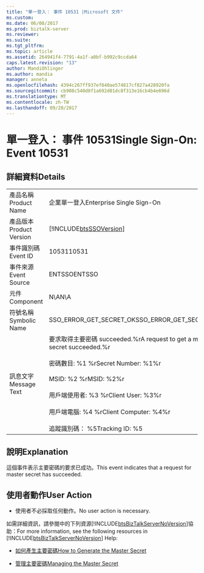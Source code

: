 ```yaml
---
title: "單一登入： 事件 10531 |Microsoft 文件"
ms.custom: 
ms.date: 06/08/2017
ms.prod: biztalk-server
ms.reviewer: 
ms.suite: 
ms.tgt_pltfrm: 
ms.topic: article
ms.assetid: 264941f4-7791-4a1f-a0bf-b992c9ccda64
caps.latest.revision: "13"
author: MandiOhlinger
ms.author: mandia
manager: anneta
ms.openlocfilehash: 4394c267ff937ef840ae574817cf827a428920fa
ms.sourcegitcommit: cb908c540d8f1a692d01dc8f313e16cb4b4e696d
ms.translationtype: MT
ms.contentlocale: zh-TW
ms.lasthandoff: 09/20/2017
---
```

# <a name="single-sign-on-event-10531"></a><span data-ttu-id="3c931-102">單一登入： 事件 10531</span><span class="sxs-lookup"><span data-stu-id="3c931-102">Single Sign-On: Event 10531</span></span>
## <a name="details"></a><span data-ttu-id="3c931-103">詳細資料</span><span class="sxs-lookup"><span data-stu-id="3c931-103">Details</span></span>  
  
|||  
|-|-|  
|<span data-ttu-id="3c931-104">產品名稱</span><span class="sxs-lookup"><span data-stu-id="3c931-104">Product Name</span></span>|<span data-ttu-id="3c931-105">企業單一登入</span><span class="sxs-lookup"><span data-stu-id="3c931-105">Enterprise Single Sign-On</span></span>|  
|<span data-ttu-id="3c931-106">產品版本</span><span class="sxs-lookup"><span data-stu-id="3c931-106">Product Version</span></span>|[!INCLUDE[btsSSOVersion](../includes/btsssoversion-md.md)]|  
|<span data-ttu-id="3c931-107">事件識別碼</span><span class="sxs-lookup"><span data-stu-id="3c931-107">Event ID</span></span>|<span data-ttu-id="3c931-108">10531</span><span class="sxs-lookup"><span data-stu-id="3c931-108">10531</span></span>|  
|<span data-ttu-id="3c931-109">事件來源</span><span class="sxs-lookup"><span data-stu-id="3c931-109">Event Source</span></span>|<span data-ttu-id="3c931-110">ENTSSO</span><span class="sxs-lookup"><span data-stu-id="3c931-110">ENTSSO</span></span>|  
|<span data-ttu-id="3c931-111">元件</span><span class="sxs-lookup"><span data-stu-id="3c931-111">Component</span></span>|<span data-ttu-id="3c931-112">N\A</span><span class="sxs-lookup"><span data-stu-id="3c931-112">N\A</span></span>|  
|<span data-ttu-id="3c931-113">符號名稱</span><span class="sxs-lookup"><span data-stu-id="3c931-113">Symbolic Name</span></span>|<span data-ttu-id="3c931-114">SSO_ERROR_GET_SECRET_OK</span><span class="sxs-lookup"><span data-stu-id="3c931-114">SSO_ERROR_GET_SECRET_OK</span></span>|  
|<span data-ttu-id="3c931-115">訊息文字</span><span class="sxs-lookup"><span data-stu-id="3c931-115">Message Text</span></span>|<span data-ttu-id="3c931-116">要求取得主要密碼 succeeded.%r</span><span class="sxs-lookup"><span data-stu-id="3c931-116">A request to get a master secret succeeded.%r</span></span><br /><br /> <span data-ttu-id="3c931-117">密碼數目: %1 %r</span><span class="sxs-lookup"><span data-stu-id="3c931-117">Secret Number: %1%r</span></span><br /><br /> <span data-ttu-id="3c931-118">MSID: %2 %r</span><span class="sxs-lookup"><span data-stu-id="3c931-118">MSID: %2%r</span></span><br /><br /> <span data-ttu-id="3c931-119">用戶端使用者: %3 %r</span><span class="sxs-lookup"><span data-stu-id="3c931-119">Client User: %3%r</span></span><br /><br /> <span data-ttu-id="3c931-120">用戶端電腦: %4 %r</span><span class="sxs-lookup"><span data-stu-id="3c931-120">Client Computer: %4%r</span></span><br /><br /> <span data-ttu-id="3c931-121">追蹤識別碼： %5</span><span class="sxs-lookup"><span data-stu-id="3c931-121">Tracking ID: %5</span></span>|  
  
## <a name="explanation"></a><span data-ttu-id="3c931-122">說明</span><span class="sxs-lookup"><span data-stu-id="3c931-122">Explanation</span></span>  
 <span data-ttu-id="3c931-123">這個事件表示主要密碼的要求已成功。</span><span class="sxs-lookup"><span data-stu-id="3c931-123">This event indicates that a request for master secret has succeeded.</span></span>  
  
## <a name="user-action"></a><span data-ttu-id="3c931-124">使用者動作</span><span class="sxs-lookup"><span data-stu-id="3c931-124">User Action</span></span>  
  
-   <span data-ttu-id="3c931-125">使用者不必採取任何動作。</span><span class="sxs-lookup"><span data-stu-id="3c931-125">No user action is necessary.</span></span>  
  
 <span data-ttu-id="3c931-126">如需詳細資訊，請參閱中的下列資源[!INCLUDE[btsBizTalkServerNoVersion](../includes/btsbiztalkservernoversion-md.md)]協助：</span><span class="sxs-lookup"><span data-stu-id="3c931-126">For more information, see the following resources in [!INCLUDE[btsBizTalkServerNoVersion](../includes/btsbiztalkservernoversion-md.md)] Help:</span></span>  
  
-   [<span data-ttu-id="3c931-127">如何產生主要密碼</span><span class="sxs-lookup"><span data-stu-id="3c931-127">How to Generate the Master Secret</span></span>](../core/how-to-generate-the-master-secret.md)  
  
-   [<span data-ttu-id="3c931-128">管理主要密碼</span><span class="sxs-lookup"><span data-stu-id="3c931-128">Managing the Master Secret</span></span>](../core/managing-the-master-secret.md)